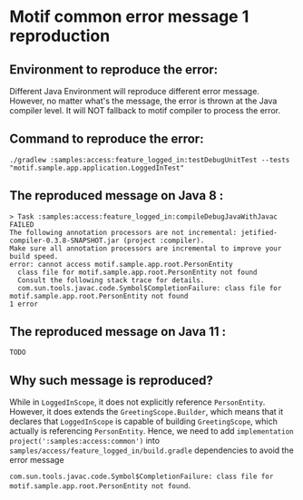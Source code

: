 # Motif common error message 1 reproduction

## Environment  to reproduce the error:

Different Java Environment will reproduce different error message.
However, no matter what's the message, the error is thrown at the Java compiler level.
It will NOT fallback to motif compiler to process the error.


## Command to reproduce the error:

```
./gradlew :samples:access:feature_logged_in:testDebugUnitTest --tests "motif.sample.app.application.LoggedInTest"
```


## The reproduced message on Java 8  :

```
> Task :samples:access:feature_logged_in:compileDebugJavaWithJavac FAILED
The following annotation processors are not incremental: jetified-compiler-0.3.8-SNAPSHOT.jar (project :compiler).
Make sure all annotation processors are incremental to improve your build speed.
error: cannot access motif.sample.app.root.PersonEntity
  class file for motif.sample.app.root.PersonEntity not found
  Consult the following stack trace for details.
  com.sun.tools.javac.code.Symbol$CompletionFailure: class file for motif.sample.app.root.PersonEntity not found
1 error

```

## The reproduced message on Java 11 :

```
TODO
```

## Why such message is reproduced?

While in `LoggedInScope`, it does not explicitly reference `PersonEntity`. However, it does extends the
`GreetingScope.Builder`, which means that it declares that `LoggedInScope` is capable of building `GreetingScope`,
which actually is referencing `PersonEntity`.
Hence, we need to add `implementation project(':samples:access:common')` into `samples/access/feature_logged_in/build.gradle` dependencies
to avoid the error message

`com.sun.tools.javac.code.Symbol$CompletionFailure: class file for motif.sample.app.root.PersonEntity not found`.